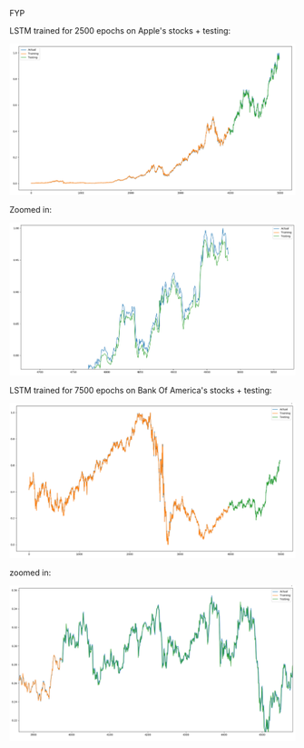 FYP

LSTM trained for 2500 epochs on Apple's stocks + testing:

![alt text](https://github.com/KevOBrien/FYP/blob/master/2500Epochs_10years_AppleStocks.png)


Zoomed in:

![alt text](https://github.com/KevOBrien/FYP/blob/master/2500Epochs_20years_AppleStocks_ZoomedIn2.png)


LSTM trained for 7500 epochs on Bank Of America's stocks + testing:

![alt text](https://github.com/KevOBrien/FYP/blob/master/7500Epochs_20Years_BankOfAmerica.png)

zoomed in:

![alt text](https://github.com/KevOBrien/FYP/blob/master/7500Epochs_20Years_BankOfAmericaZoomedIn1.png)
